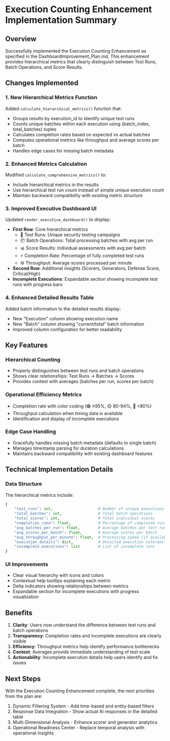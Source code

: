 # Execution Counting Enhancement Implementation Summary

## Overview
Successfully implemented the Execution Counting Enhancement as specified in the DashboardImprovement_Plan.md. This enhancement provides hierarchical metrics that clearly distinguish between Test Runs, Batch Operations, and Score Results.

## Changes Implemented

### 1. New Hierarchical Metrics Function
Added `calculate_hierarchical_metrics()` function that:
- Groups results by execution_id to identify unique test runs
- Counts unique batches within each execution using (batch_index, total_batches) tuples
- Calculates completion rates based on expected vs actual batches
- Computes operational metrics like throughput and average scores per batch
- Handles edge cases for missing batch metadata

### 2. Enhanced Metrics Calculation
Modified `calculate_comprehensive_metrics()` to:
- Include hierarchical metrics in the results
- Use hierarchical test run count instead of simple unique execution count
- Maintain backward compatibility with existing metric structure

### 3. Improved Executive Dashboard UI
Updated `render_executive_dashboard()` to display:
- **First Row**: Core hierarchical metrics
  - 🎯 Test Runs: Unique security testing campaigns
  - 📦 Batch Operations: Total processing batches with avg per run
  - 📊 Score Results: Individual assessments with avg per batch
  - ⚡ Completion Rate: Percentage of fully completed test runs
  - ⚙️ Throughput: Average scores processed per minute
- **Second Row**: Additional insights (Scorers, Generators, Defense Score, Critical/High)
- **Incomplete Executions**: Expandable section showing incomplete test runs with progress bars

### 4. Enhanced Detailed Results Table
Added batch information to the detailed results display:
- New "Execution" column showing execution name
- New "Batch" column showing "current/total" batch information
- Improved column configuration for better readability

## Key Features

### Hierarchical Counting
- Properly distinguishes between test runs and batch operations
- Shows clear relationships: Test Runs → Batches → Scores
- Provides context with averages (batches per run, scores per batch)

### Operational Efficiency Metrics
- Completion rate with color coding (🟢 ≥95%, 🟡 80-94%, 🔴 <80%)
- Throughput calculation when timing data is available
- Identification and display of incomplete executions

### Edge Case Handling
- Gracefully handles missing batch metadata (defaults to single batch)
- Manages timestamp parsing for duration calculations
- Maintains backward compatibility with existing dashboard features

## Technical Implementation Details

### Data Structure
The hierarchical metrics include:
```python
{
    "test_runs": int,                    # Number of unique executions
    "total_batches": int,                # Total batch operations
    "total_scores": int,                 # Total individual scores
    "completion_rate": float,            # Percentage of completed runs
    "avg_batches_per_run": float,        # Average batches per test run
    "avg_scores_per_batch": float,       # Average scores per batch
    "avg_throughput_per_minute": float,  # Processing speed (if available)
    "execution_details": dict,           # Detailed execution information
    "incomplete_executions": list        # List of incomplete runs
}
```

### UI Improvements
- Clear visual hierarchy with icons and colors
- Contextual help tooltips explaining each metric
- Delta indicators showing relationships between metrics
- Expandable section for incomplete executions with progress visualization

## Benefits

1. **Clarity**: Users now understand the difference between test runs and batch operations
2. **Transparency**: Completion rates and incomplete executions are clearly visible
3. **Efficiency**: Throughput metrics help identify performance bottlenecks
4. **Context**: Averages provide immediate understanding of test scale
5. **Actionability**: Incomplete execution details help users identify and fix issues

## Next Steps

With the Execution Counting Enhancement complete, the next priorities from the plan are:
1. Dynamic Filtering System - Add time-based and entity-based filters
2. Response Data Integration - Show actual AI responses in the detailed table
3. Multi-Dimensional Analysis - Enhance scorer and generator analytics
4. Operational Readiness Center - Replace temporal analysis with operational insights